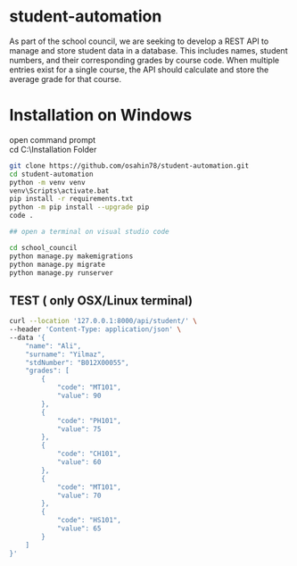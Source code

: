 # student-automation

As part of the school council, we are seeking to develop a REST API to manage and store student data in a database. This includes names, student numbers, and their corresponding grades by course code. When multiple entries exist for a single course, the API should calculate and store the average grade for that course.

# Installation on Windows

open command prompt </br>
cd C:\Installation Folder

```bash
git clone https://github.com/osahin78/student-automation.git
cd student-automation
python -m venv venv
venv\Scripts\activate.bat
pip install -r requirements.txt
python -m pip install --upgrade pip
code .

## open a terminal on visual studio code

cd school_council
python manage.py makemigrations
python manage.py migrate
python manage.py runserver
```

## TEST ( only OSX/Linux terminal)

```bash
curl --location '127.0.0.1:8000/api/student/' \
--header 'Content-Type: application/json' \
--data '{
    "name": "Ali",
    "surname": "Yilmaz",
    "stdNumber": "B012X00055",
    "grades": [
        {
            "code": "MT101",
            "value": 90
        },
        {
            "code": "PH101",
            "value": 75
        },
        {
            "code": "CH101",
            "value": 60
        },
        {
            "code": "MT101",
            "value": 70
        },
        {
            "code": "HS101",
            "value": 65
        }
    ]
}'
```
